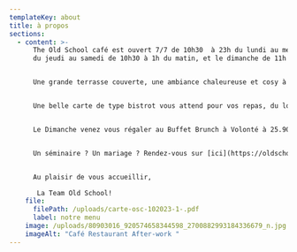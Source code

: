```yaml
---
templateKey: about
title: à propos
sections:
  - content: >-
      The Old School café est ouvert 7/7 de 10h30  à 23h du lundi au mercredi,
      du jeudi au samedi de 10h30 à 1h du matin, et le dimanche de 11h à 18h.


      Une grande terrasse couverte, une ambiance chaleureuse et cosy à l'intérieur, on peut y boire un verre et manger une planche !


      Une belle carte de type bistrot vous attend pour vos repas, du local fait maison, mais surtout raffiné et gourmand.


      Le Dimanche venez vous régaler au Buffet Brunch à Volonté à 25.90€ pour finir le week-end en beauté , boissons chaudes et jus inclus.


      U﻿n séminaire ? Un mariage ? Rendez-vous sur [ici](https://oldschoolevent.com/) pour découvrir nos prestations traiteur et obtenir un devis !


      Au plaisir de vous accueillir,

       La Team Old School!
    file:
      filePath: /uploads/carte-osc-102023-1-.pdf
      label: notre menu
    image: /uploads/80903016_920574658344598_2700882993184336679_n.jpg
    imageAlt: "Café Restaurant After-work "
---
```

